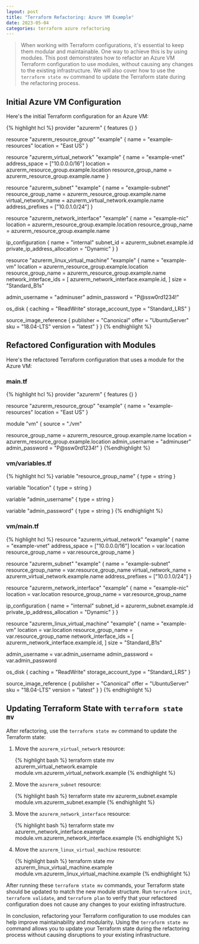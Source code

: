 ```yaml
---
layout: post
title: "Terraform Refactoring: Azure VM Example"
date: 2023-05-04
categories: terraform azure refactoring
---
```


> When working with Terraform configurations, it's essential to keep them modular and maintainable. One way to achieve this is by using modules. This post demonstrates how to refactor an Azure VM Terraform configuration to use modules, without causing any changes to the existing infrastructure. We will also cover how to use the `terraform state mv` command to update the Terraform state during the refactoring process.

<!--more-->

## Initial Azure VM Configuration

Here's the initial Terraform configuration for an Azure VM:

{% highlight hcl %}
provider "azurerm" {
features {}
}

resource "azurerm_resource_group" "example" {
name = "example-resources"
location = "East US"
}

resource "azurerm_virtual_network" "example" {
name = "example-vnet"
address_space = ["10.0.0.0/16"]
location = azurerm_resource_group.example.location
resource_group_name = azurerm_resource_group.example.name
}

resource "azurerm_subnet" "example" {
name = "example-subnet"
resource_group_name = azurerm_resource_group.example.name
virtual_network_name = azurerm_virtual_network.example.name
address_prefixes = ["10.0.1.0/24"]
}

resource "azurerm_network_interface" "example" {
name = "example-nic"
location = azurerm_resource_group.example.location
resource_group_name = azurerm_resource_group.example.name

ip_configuration {
name = "internal"
subnet_id = azurerm_subnet.example.id
private_ip_address_allocation = "Dynamic"
}
}

resource "azurerm_linux_virtual_machine" "example" {
name = "example-vm"
location = azurerm_resource_group.example.location
resource_group_name = azurerm_resource_group.example.name
network_interface_ids = [
azurerm_network_interface.example.id,
]
size = "Standard_B1s"

admin_username = "adminuser"
admin_password = "P@ssw0rd1234!"

os_disk {
caching = "ReadWrite"
storage_account_type = "Standard_LRS"
}

source_image_reference {
publisher = "Canonical"
offer = "UbuntuServer"
sku = "18.04-LTS"
version = "latest"
}
}
{% endhighlight %}

## Refactored Configuration with Modules

Here's the refactored Terraform configuration that uses a module for the Azure VM:

### main.tf

{% highlight hcl %}
provider "azurerm" {
features {}
}

resource "azurerm_resource_group" "example" {
name = "example-resources"
location = "East US"
}

module "vm" {
source = "./vm"

resource_group_name = azurerm_resource_group.example.name
location = azurerm_resource_group.example.location
admin_username = "adminuser"
admin_password = "P@ssw0rd1234!"
}
{%endhighlight %}

### vm/variables.tf

{% highlight hcl %}
variable "resource_group_name" {
type = string
}

variable "location" {
type = string
}

variable "admin_username" {
type = string
}

variable "admin_password" {
type = string
}
{% endhighlight %}

### vm/main.tf

{% highlight hcl %}
resource "azurerm_virtual_network" "example" {
name = "example-vnet"
address_space = ["10.0.0.0/16"]
location = var.location
resource_group_name = var.resource_group_name
}

resource "azurerm_subnet" "example" {
name = "example-subnet"
resource_group_name = var.resource_group_name
virtual_network_name = azurerm_virtual_network.example.name
address_prefixes = ["10.0.1.0/24"]
}

resource "azurerm_network_interface" "example" {
name = "example-nic"
location = var.location
resource_group_name = var.resource_group_name

ip_configuration {
name = "internal"
subnet_id = azurerm_subnet.example.id
private_ip_address_allocation = "Dynamic"
}
}

resource "azurerm_linux_virtual_machine" "example" {
name = "example-vm"
location = var.location
resource_group_name = var.resource_group_name
network_interface_ids = [
azurerm_network_interface.example.id,
]
size = "Standard_B1s"

admin_username = var.admin_username
admin_password = var.admin_password

os_disk {
caching = "ReadWrite"
storage_account_type = "Standard_LRS"
}

source_image_reference {
publisher = "Canonical"
offer = "UbuntuServer"
sku = "18.04-LTS"
version = "latest"
}
}
{% endhighlight %}

## Updating Terraform State with `terraform state mv`

After refactoring, use the `terraform state mv` command to update the Terraform state:

1. Move the `azurerm_virtual_network` resource:

   {% highlight bash %}
   terraform state mv azurerm_virtual_network.example module.vm.azurerm_virtual_network.example
   {% endhighlight %}

2. Move the `azurerm_subnet` resource:

   {% highlight bash %}
   terraform state mv azurerm_subnet.example module.vm.azurerm_subnet.example
   {% endhighlight %}

3. Move the `azurerm_network_interface` resource:

   {% highlight bash %}
   terraform state mv azurerm_network_interface.example module.vm.azurerm_network_interface.example
   {% endhighlight %}

4. Move the `azurerm_linux_virtual_machine` resource:

   {% highlight bash %}
   terraform state mv azurerm_linux_virtual_machine.example module.vm.azurerm_linux_virtual_machine.example
   {% endhighlight %}

After running these `terraform state mv` commands, your Terraform state should be updated to match the new module structure. Run `terraform init`, `terraform validate`, and `terraform plan` to verify that your refactored configuration does not cause any changes to your existing infrastructure.

In conclusion, refactoring your Terraform configuration to use modules can help improve maintainability and modularity. Using the `terraform state mv` command allows you to update your Terraform state during the refactoring process without causing disruptions to your existing infrastructure.
